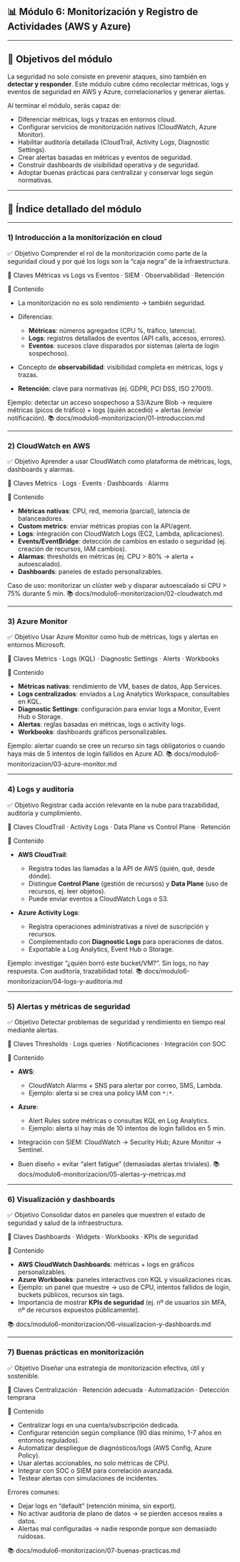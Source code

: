 ## 📊 Módulo 6: Monitorización y Registro de Actividades (AWS y Azure)

---

## 🎯 Objetivos del módulo

La seguridad no solo consiste en prevenir ataques, sino también en **detectar y responder**. Este módulo cubre cómo recolectar métricas, logs y eventos de seguridad en AWS y Azure, correlacionarlos y generar alertas.

Al terminar el módulo, serás capaz de:

* Diferenciar métricas, logs y trazas en entornos cloud.
* Configurar servicios de monitorización nativos (CloudWatch, Azure Monitor).
* Habilitar auditoría detallada (CloudTrail, Activity Logs, Diagnostic Settings).
* Crear alertas basadas en métricas y eventos de seguridad.
* Construir dashboards de visibilidad operativa y de seguridad.
* Adoptar buenas prácticas para centralizar y conservar logs según normativas.

---

## 🧭 Índice detallado del módulo

---

### 1) Introducción a la monitorización en cloud

✅ Objetivo
Comprender el rol de la monitorización como parte de la seguridad cloud y por qué los logs son la “caja negra” de la infraestructura.

📌 Claves
Métricas vs Logs vs Eventos · SIEM · Observabilidad · Retención

🧩 Contenido

* La monitorización no es solo rendimiento → también seguridad.
* Diferencias:

  * **Métricas**: números agregados (CPU %, tráfico, latencia).
  * **Logs**: registros detallados de eventos (API calls, accesos, errores).
  * **Eventos**: sucesos clave disparados por sistemas (alerta de login sospechoso).
* Concepto de **observabilidad**: visibilidad completa en métricas, logs y trazas.
* **Retención**: clave para normativas (ej. GDPR, PCI DSS, ISO 27001).

Ejemplo: detectar un acceso sospechoso a S3/Azure Blob → requiere métricas (picos de tráfico) + logs (quién accedió) + alertas (enviar notificación).
📚 docs/modulo6-monitorizacion/01-introduccion.md

---

### 2) CloudWatch en AWS

✅ Objetivo
Aprender a usar CloudWatch como plataforma de métricas, logs, dashboards y alarmas.

📌 Claves
Metrics · Logs · Events · Dashboards · Alarms

🧩 Contenido

* **Métricas nativas**: CPU, red, memoria (parcial), latencia de balanceadores.
* **Custom metrics**: enviar métricas propias con la API/agent.
* **Logs**: integración con CloudWatch Logs (EC2, Lambda, aplicaciones).
* **Events/EventBridge**: detección de cambios en estado o seguridad (ej. creación de recursos, IAM cambios).
* **Alarmas**: thresholds en métricas (ej. CPU > 80% → alerta + autoescalado).
* **Dashboards**: paneles de estado personalizables.

Caso de uso: monitorizar un clúster web y disparar autoescalado si CPU > 75% durante 5 min.
📚 docs/modulo6-monitorizacion/02-cloudwatch.md

---

### 3) Azure Monitor

✅ Objetivo
Usar Azure Monitor como hub de métricas, logs y alertas en entornos Microsoft.

📌 Claves
Metrics · Logs (KQL) · Diagnostic Settings · Alerts · Workbooks

🧩 Contenido

* **Métricas nativas**: rendimiento de VM, bases de datos, App Services.
* **Logs centralizados**: enviados a Log Analytics Workspace, consultables en KQL.
* **Diagnostic Settings**: configuración para enviar logs a Monitor, Event Hub o Storage.
* **Alertas**: reglas basadas en métricas, logs o activity logs.
* **Workbooks**: dashboards gráficos personalizables.

Ejemplo: alertar cuando se cree un recurso sin tags obligatorios o cuando haya más de 5 intentos de login fallidos en Azure AD.
📚 docs/modulo6-monitorizacion/03-azure-monitor.md

---

### 4) Logs y auditoría

✅ Objetivo
Registrar cada acción relevante en la nube para trazabilidad, auditoría y cumplimiento.

📌 Claves
CloudTrail · Activity Logs · Data Plane vs Control Plane · Retención

🧩 Contenido

* **AWS CloudTrail**:

  * Registra todas las llamadas a la API de AWS (quién, qué, desde dónde).
  * Distingue **Control Plane** (gestión de recursos) y **Data Plane** (uso de recursos, ej. leer objetos).
  * Puede enviar eventos a CloudWatch Logs o S3.

* **Azure Activity Logs**:

  * Registra operaciones administrativas a nivel de suscripción y recursos.
  * Complementado con **Diagnostic Logs** para operaciones de datos.
  * Exportable a Log Analytics, Event Hub o Storage.

Ejemplo: investigar “¿quién borró este bucket/VM?”. Sin logs, no hay respuesta. Con auditoría, trazabilidad total.
📚 docs/modulo6-monitorizacion/04-logs-y-auditoria.md

---

### 5) Alertas y métricas de seguridad

✅ Objetivo
Detectar problemas de seguridad y rendimiento en tiempo real mediante alertas.

📌 Claves
Thresholds · Logs queries · Notificaciones · Integración con SOC

🧩 Contenido

* **AWS**:

  * CloudWatch Alarms + SNS para alertar por correo, SMS, Lambda.
  * Ejemplo: alerta si se crea una policy IAM con `*:*`.

* **Azure**:

  * Alert Rules sobre métricas o consultas KQL en Log Analytics.
  * Ejemplo: alerta si hay más de 10 intentos de login fallidos en 5 min.

* Integración con SIEM: CloudWatch → Security Hub; Azure Monitor → Sentinel.

* Buen diseño = evitar “alert fatigue” (demasiadas alertas triviales).
  📚 docs/modulo6-monitorizacion/05-alertas-y-metricas.md

---

### 6) Visualización y dashboards

✅ Objetivo
Consolidar datos en paneles que muestren el estado de seguridad y salud de la infraestructura.

📌 Claves
Dashboards · Widgets · Workbooks · KPIs de seguridad

🧩 Contenido

* **AWS CloudWatch Dashboards**: métricas + logs en gráficos personalizables.
* **Azure Workbooks**: paneles interactivos con KQL y visualizaciones ricas.
* Ejemplo: un panel que muestre → uso de CPU, intentos fallidos de login, buckets públicos, recursos sin tags.
* Importancia de mostrar **KPIs de seguridad** (ej. nº de usuarios sin MFA, nº de recursos expuestos públicamente).

📚 docs/modulo6-monitorizacion/06-visualizacion-y-dashboards.md

---

### 7) Buenas prácticas en monitorización

✅ Objetivo
Diseñar una estrategia de monitorización efectiva, útil y sostenible.

📌 Claves
Centralización · Retención adecuada · Automatización · Detección temprana

🧩 Contenido

* Centralizar logs en una cuenta/subscripción dedicada.
* Configurar retención según compliance (90 días mínimo, 1-7 años en entornos regulados).
* Automatizar despliegue de diagnósticos/logs (AWS Config, Azure Policy).
* Usar alertas accionables, no solo métricas de CPU.
* Integrar con SOC o SIEM para correlación avanzada.
* Testear alertas con simulaciones de incidentes.

Errores comunes:

* Dejar logs en “default” (retención mínima, sin export).
* No activar auditoría de plano de datos → se pierden accesos reales a datos.
* Alertas mal configuradas → nadie responde porque son demasiado ruidosas.

📚 docs/modulo6-monitorizacion/07-buenas-practicas.md
